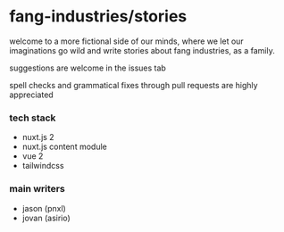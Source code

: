 # fang-industries/stories

welcome to a more fictional side of our minds, where we let our imaginations go wild and write stories about fang industries, as a family.

suggestions are welcome in the issues tab

spell checks and grammatical fixes through pull requests are highly appreciated

### tech stack

- nuxt.js 2
- nuxt.js content module
- vue 2
- tailwindcss

### main writers

- jason (pnxl)
- jovan (asirio)
